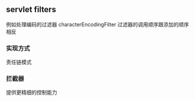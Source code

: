 ## servlet filters
例如处理编码的过滤器 characterEncodingFilter
过滤器的调用顺序跟添加的顺序相反

### 实现方式
责任链模式

### 拦截器

提供更精细的控制能力
